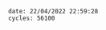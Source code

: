 

                date: 22/04/2022 22:59:28
                cycles: 56100

                         